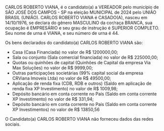 CARLOS ROBERTO VIANA, é o candidato(a) a VEREADOR pelo município de SÃO JOSÉ DOS CAMPOS - SP na eleição MUNICIPAL de 2024 pelo UNIÃO BRASIL (UNIÃO). CARLOS ROBERTO VIANA é CASADO(A), nasceu em 14/10/1976, se declara do gênero MASCULINO da cor/raça BRANCA, sua ocupação é EMPRESÁRIO e seu grau de instrução é SUPERIOR COMPLETO. Seu nome de urna é VIANA, e seu número de urna é 44.

Os bens declarados do candidato(a) CARLOS ROBERTO VIANA são: 
- Casa (Casa Financiada) no valor de R$ 1200000,00;
- Sala ou conjunto (Sala comercial financiada) no valor de R$ 225000,00;
- Quotas ou quinhões de capital (Quinhões de Capital da empresa Via Max Soluções) no valor de R$ 9999,00;
- Outras participações societárias (99% capital social da empresa CRViana Imoveis Ltda) no valor de R$ 49500,00;
- Aplicação de renda fixa (CDB, RDB e outros) (Saldo em aplicação de renda fixa  XP Investimento) no valor de R$ 1009,98;
- Depósito bancário em conta corrente no País (Saldo em conta corrente XP Investimento) no valor de R$ 331,94;
- Depósito bancário em conta corrente no País (Saldo em conta corrente XP Investimentos) no valor de R$ 13850,56

O Candidato(a) CARLOS ROBERTO VIANA não forneceu dados das redes sociais.